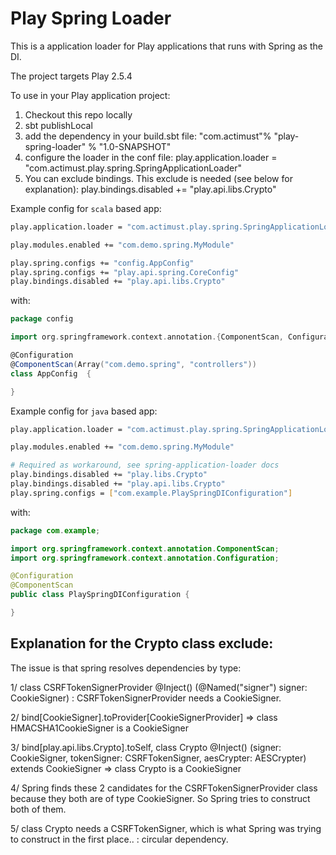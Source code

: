 # Play Spring Loader


This is a application loader for Play applications that runs with Spring as the DI.

The project targets Play 2.5.4

To use in your Play application project:

1. Checkout this repo locally
2. sbt publishLocal
3. add the dependency in your build.sbt file: "com.actimust"% "play-spring-loader" % "1.0-SNAPSHOT"
4. configure the loader in the conf file: play.application.loader = "com.actimust.play.spring.SpringApplicationLoader"
5. You can exclude bindings. This exclude is needed (see below for explanation): play.bindings.disabled += "play.api.libs.Crypto"

Example config for `scala` based app:

```sh
play.application.loader = "com.actimust.play.spring.SpringApplicationLoader"

play.modules.enabled += "com.demo.spring.MyModule"

play.spring.configs += "config.AppConfig"
play.spring.configs += "play.api.spring.CoreConfig"
play.bindings.disabled += "play.api.libs.Crypto"
```

with:

```scala
package config

import org.springframework.context.annotation.{ComponentScan, Configuration}

@Configuration
@ComponentScan(Array("com.demo.spring", "controllers"))
class AppConfig  {

}
```

Example config for `java` based app:

```sh
play.application.loader = "com.actimust.play.spring.SpringApplicationLoader"

play.modules.enabled += "com.demo.spring.MyModule"

# Required as workaround, see spring-application-loader docs
play.bindings.disabled += "play.libs.Crypto"
play.bindings.disabled += "play.api.libs.Crypto"
play.spring.configs = ["com.example.PlaySpringDIConfiguration"]
```

with:

```java
package com.example;

import org.springframework.context.annotation.ComponentScan;
import org.springframework.context.annotation.Configuration;

@Configuration
@ComponentScan
public class PlaySpringDIConfiguration {

}
```


## Explanation for the Crypto class exclude:

The issue is that spring resolves dependencies by type:

1/ class CSRFTokenSignerProvider @Inject() (@Named("signer") signer: CookieSigner) :
CSRFTokenSignerProvider needs a CookieSigner.

2/ bind[CookieSigner].toProvider[CookieSignerProvider]
=> class HMACSHA1CookieSigner is a CookieSigner

3/ bind[play.api.libs.Crypto].toSelf,  class Crypto @Inject() (signer: CookieSigner, tokenSigner: CSRFTokenSigner, aesCrypter: AESCrypter) extends CookieSigner
=> class Crypto is a CookieSigner

4/ Spring finds these 2 candidates for the CSRFTokenSignerProvider class because they both are of type CookieSigner. So Spring tries to construct both of them.

5/ class Crypto needs a CSRFTokenSigner, which is what Spring was trying to construct in the first place.. : circular dependency.